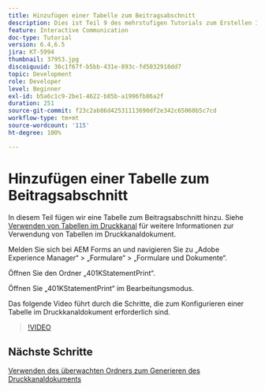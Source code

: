 ```yaml
---
title: Hinzufügen einer Tabelle zum Beitragsabschnitt
description: Dies ist Teil 9 des mehrstufigen Tutorials zum Erstellen Ihres ersten interaktiven Kommunikationsdokuments. In diesem Teil fügen wir dem Beitragsabschnitt eine Tabelle hinzu.
feature: Interactive Communication
doc-type: Tutorial
version: 6.4,6.5
jira: KT-5994
thumbnail: 37953.jpg
discoiquuid: 36c1f67f-b5bb-431e-893c-fd5032918dd7
topic: Development
role: Developer
level: Beginner
exl-id: b5a6c1c9-2be1-4622-b85b-a1996fb86a2f
duration: 251
source-git-commit: f23c2ab86d42531113690df2e342c65060b5c7cd
workflow-type: tm+mt
source-wordcount: '115'
ht-degree: 100%

---
```


# Hinzufügen einer Tabelle zum Beitragsabschnitt

In diesem Teil fügen wir eine Tabelle zum Beitragsabschnitt hinzu.
Siehe [Verwenden von Tabellen im Druckkanal](/help/forms/interactive-communications/table-in-print-channel-documents-video-use.md) für weitere Informationen zur Verwendung von Tabellen im Druckkanaldokument.

Melden Sie sich bei AEM Forms an und navigieren Sie zu „Adobe Experience Manager“ > „Formulare“ > „Formulare und Dokumente“.

Öffnen Sie den Ordner „401KStatementPrint“.

Öffnen Sie „401KStatementPrint“ im Bearbeitungsmodus.

Das folgende Video führt durch die Schritte, die zum Konfigurieren einer Tabelle im Druckkanaldokument erforderlich sind.

>[!VIDEO](https://video.tv.adobe.com/v/27769?quality=12&learn=on)

## Nächste Schritte

[Verwenden des überwachten Ordners zum Generieren des Druckkanaldokuments](./using-watched-folder-to-generate-document.md)